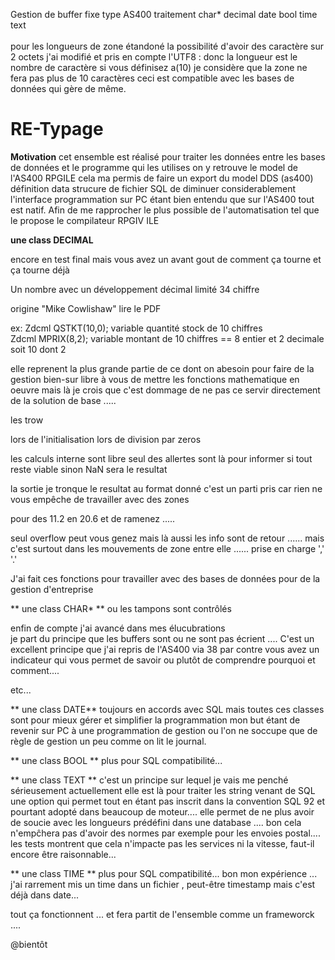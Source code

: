 Gestion de buffer fixe type AS400 traitement   char*   decimal   date   bool   time   text <br> <br>
pour les longueurs de zone étandoné la possibilité d'avoir des caractère sur 2 octets j'ai modifié et pris en compte l'UTF8 : donc la longueur est le nombre de caractère si vous définisez a(10) je considère que la zone ne fera pas plus de 10 caractères ceci est compatible avec les bases de données qui gère de même.<br>
 
<h1> RE-Typage </h1>

**Motivation**
cet ensemble est réalisé pour traiter les données entre les bases de données et le programme qui les utilises
on y retrouve le model de l'AS400 RPGILE cela ma permis de faire un export du model DDS (as400) définition data strucure
de fichier SQL de diminuer considerablement l'interface programmation sur PC étant bien entendu que sur l'AS400 tout est natif.
Afin de me rapprocher le plus possible de l'automatisation tel que le propose le compilateur RPGIV ILE 


**une class DECIMAL**

encore en test final mais vous avez un avant gout de comment ça tourne et ça tourne déjà 

Un nombre avec un développement décimal limité 34 chiffre <br>    

origine "Mike Cowlishaw" lire le PDF<br>

ex: Zdcml QSTKT(10,0); variable quantité stock de 10 chiffres<br>
Zdcml MPRIX(8,2); variable montant de 10 chiffres == 8 entier et  2 decimale  soit 10 dont 2  <br>

elle reprenent la plus grande partie de ce dont on abesoin pour faire de la gestion
bien-sur libre à vous de mettre les fonctions mathematique en oeuvre mais là je crois que c'est dommage
 de ne pas ce servir directement de la solution de base .....

les trow 

 lors de l'initialisation
 lors de division par zeros

 les calculs interne sont libre
 seul des allertes sont là pour informer si tout reste viable sinon NaN sera le resultat 

 la sortie je tronque le resultat au format donné c'est un parti pris car rien ne vous empêche de travailler avec des zones

 pour des 11.2 en 20.6 et de ramenez ..... 

 seul overflow peut vous genez mais là aussi les info sont de retour ...... mais c'est surtout dans les mouvements
 de zone entre elle ......
 prise en charge ',' '.'


<p> J'ai fait ces fonctions pour travailler avec des bases de données pour de la gestion d'entreprise <p>

** une class CHAR* ** ou les tampons sont contrôlés

enfin de compte j'ai  avancé  dans mes élucubrations  <br>
je part du principe que les buffers sont ou ne sont pas écrient ....
C'est un excellent principe que j'ai repris de l'AS400 via 38 par contre vous avez un indicateur qui vous permet de savoir
ou plutôt de comprendre pourquoi et comment....

etc...

** une class DATE**
toujours en accords avec SQL mais toutes ces classes sont pour mieux gérer et simplifier la programmation mon but étant de
 revenir sur PC à une programmation de gestion ou l'on ne soccupe que de règle de gestion un peu comme on lit le journal.

** une class BOOL **
plus pour SQL compatibilité...

** une class TEXT **
c'est un principe sur lequel je vais me penché sérieusement actuellement elle est là pour traiter les string venant de SQL une
option qui permet tout en étant pas inscrit dans la convention SQL 92  et pourtant adopté dans beaucoup de moteur....
elle permet de ne plus avoir de soucie avec les longueurs prédéfini dans une database .... bon cela n'empĉhera pas d'avoir
 des normes par exemple pour les envoies postal.... les tests montrent que cela n'impacte pas les services ni la vitesse,
 faut-il encore être raisonnable...

** une class TIME **
plus pour SQL compatibilité...
bon mon expérience ... j'ai rarrement mis un time dans un fichier , peut-être  timestamp mais c'est déjà dans date...

tout ça fonctionnent ... et fera partit de l'ensemble comme un frameworck ....

@bientôt




